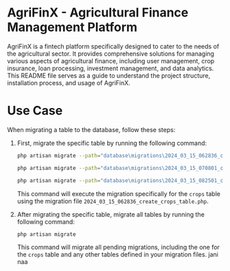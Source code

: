 # AgriFinX - Agricultural Finance Management Platform

AgriFinX is a fintech platform specifically designed to cater to the needs of the agricultural sector. It provides comprehensive solutions for managing various aspects of agricultural finance, including user management, crop insurance, loan processing, investment management, and data analytics. This README file serves as a guide to understand the project structure, installation process, and usage of AgriFinX.

# Use Case

When migrating a table to the database, follow these steps:

1. First, migrate the specific table by running the following command:

    ```sh
    php artisan migrate --path="database\migrations\2024_03_15_062836_create_crops_table.php"

    ```

    ```sh
    php artisan migrate --path="database\migrations\2024_03_15_070801_create_flnancial_groups_table.php"
    ```

    ```sh
    php artisan migrate --path="database\migrations\2024_03_15_082501_create_agricultural_officers_table.php"
    ```


    This command will execute the migration specifically for the `crops` table using the migration file `2024_03_15_062836_create_crops_table.php`.

1. After migrating the specific table, migrate all tables by running the following command:

    ```sh
    php artisan migrate
    ```

    This command will migrate all pending migrations, including the one for the `crops` table and any other tables defined in your migration files.
jani naa
